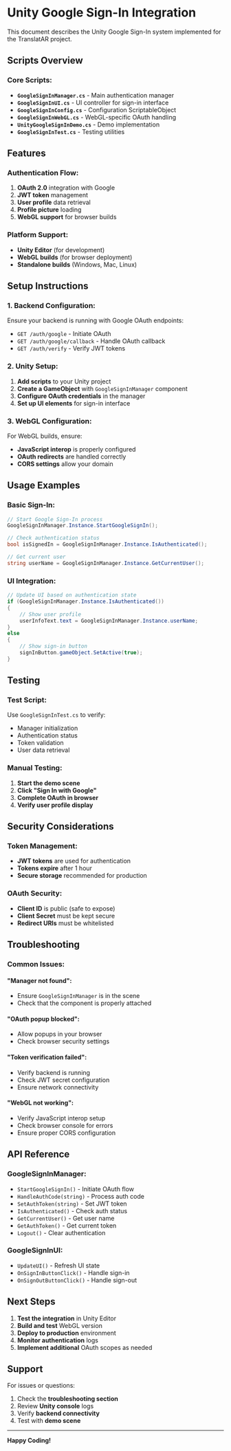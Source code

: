 # Unity Google Sign-In Integration

This document describes the Unity Google Sign-In system implemented for the TranslatAR project.

## **Scripts Overview**

### **Core Scripts:**
- **`GoogleSignInManager.cs`** - Main authentication manager
- **`GoogleSignInUI.cs`** - UI controller for sign-in interface
- **`GoogleSignInConfig.cs`** - Configuration ScriptableObject
- **`GoogleSignInWebGL.cs`** - WebGL-specific OAuth handling
- **`UnityGoogleSignInDemo.cs`** - Demo implementation
- **`GoogleSignInTest.cs`** - Testing utilities

## **Features**

### **Authentication Flow:**
1. **OAuth 2.0** integration with Google
2. **JWT token** management
3. **User profile** data retrieval
4. **Profile picture** loading
5. **WebGL support** for browser builds

### **Platform Support:**
- **Unity Editor** (for development)
- **WebGL builds** (for browser deployment)
- **Standalone builds** (Windows, Mac, Linux)

## **Setup Instructions**

### **1. Backend Configuration:**
Ensure your backend is running with Google OAuth endpoints:
- `GET /auth/google` - Initiate OAuth
- `GET /auth/google/callback` - Handle OAuth callback
- `GET /auth/verify` - Verify JWT tokens

### **2. Unity Setup:**
1. **Add scripts** to your Unity project
2. **Create a GameObject** with `GoogleSignInManager` component
3. **Configure OAuth credentials** in the manager
4. **Set up UI elements** for sign-in interface

### **3. WebGL Configuration:**
For WebGL builds, ensure:
- **JavaScript interop** is properly configured
- **OAuth redirects** are handled correctly
- **CORS settings** allow your domain

## **Usage Examples**

### **Basic Sign-In:**
```csharp
// Start Google Sign-In process
GoogleSignInManager.Instance.StartGoogleSignIn();

// Check authentication status
bool isSignedIn = GoogleSignInManager.Instance.IsAuthenticated();

// Get current user
string userName = GoogleSignInManager.Instance.GetCurrentUser();
```

### **UI Integration:**
```csharp
// Update UI based on authentication state
if (GoogleSignInManager.Instance.IsAuthenticated())
{
    // Show user profile
    userInfoText.text = GoogleSignInManager.Instance.userName;
}
else
{
    // Show sign-in button
    signInButton.gameObject.SetActive(true);
}
```

## **Testing**

### **Test Script:**
Use `GoogleSignInTest.cs` to verify:
- Manager initialization
- Authentication status
- Token validation
- User data retrieval

### **Manual Testing:**
1. **Start the demo scene**
2. **Click "Sign In with Google"**
3. **Complete OAuth in browser**
4. **Verify user profile display**

## **Security Considerations**

### **Token Management:**
- **JWT tokens** are used for authentication
- **Tokens expire** after 1 hour
- **Secure storage** recommended for production

### **OAuth Security:**
- **Client ID** is public (safe to expose)
- **Client Secret** must be kept secure
- **Redirect URIs** must be whitelisted

## **Troubleshooting**

### **Common Issues:**

#### **"Manager not found":**
- Ensure `GoogleSignInManager` is in the scene
- Check that the component is properly attached

#### **"OAuth popup blocked":**
- Allow popups in your browser
- Check browser security settings

#### **"Token verification failed":**
- Verify backend is running
- Check JWT secret configuration
- Ensure network connectivity

#### **"WebGL not working":**
- Verify JavaScript interop setup
- Check browser console for errors
- Ensure proper CORS configuration

## **API Reference**

### **GoogleSignInManager:**
- `StartGoogleSignIn()` - Initiate OAuth flow
- `HandleAuthCode(string)` - Process auth code
- `SetAuthToken(string)` - Set JWT token
- `IsAuthenticated()` - Check auth status
- `GetCurrentUser()` - Get user name
- `GetAuthToken()` - Get current token
- `Logout()` - Clear authentication

### **GoogleSignInUI:**
- `UpdateUI()` - Refresh UI state
- `OnSignInButtonClick()` - Handle sign-in
- `OnSignOutButtonClick()` - Handle sign-out

## **Next Steps**

1. **Test the integration** in Unity Editor
2. **Build and test** WebGL version
3. **Deploy to production** environment
4. **Monitor authentication** logs
5. **Implement additional** OAuth scopes as needed

## **Support**

For issues or questions:
1. Check the **troubleshooting section**
2. Review **Unity console** logs
3. Verify **backend connectivity**
4. Test with **demo scene**

---

**Happy Coding!**
